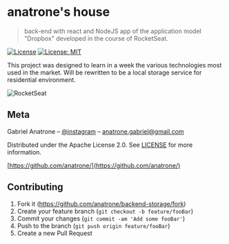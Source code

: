 # anatrone's house
> back-end with react and NodeJS app of the application model "Dropbox" developed in the course of RocketSeat.

[![License](https://img.shields.io/badge/License-Apache%202.0-blue.svg)](https://opensource.org/licenses/Apache-2.0)
[![License: MIT](https://img.shields.io/badge/License-MIT-yellow.svg)](https://opensource.org/licenses/MIT)

This project was designed to learn in a week the various technologies most used in the market. Will be rewritten to be a local storage service for residential environment.

![RocketSeat](https://s3-us-west-2.amazonaws.com/anchor-generated-image-bank/production/podcast_uploaded400/528611/528611-1529426771233-408cb5b776122.jpg)


## Meta

Gabriel Anatrone – [@instagram](https://instagram.com/anatrone) – anatrone.gabriel@gmail.com

Distributed under the Apache License 2.0. See [LICENSE](https://github.com/DLTK/models/blob/master/LICENSE) for more information.

[https://github.com/anatrone/](https://github.com/anatrone/)

## Contributing

1. Fork it (<https://github.com/anatrone/backend-storage/fork>)
2. Create your feature branch (`git checkout -b feature/fooBar`)
3. Commit your changes (`git commit -am 'Add some fooBar'`)
4. Push to the branch (`git push origin feature/fooBar`)
5. Create a new Pull Request
